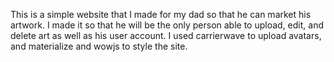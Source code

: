 This is a simple website that I made for my dad so that he can market his artwork. I made it so that he will be the only person able to upload, edit, and delete art as well as his user account. I used carrierwave to upload avatars, and materialize and wowjs to style the site. 
